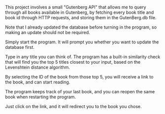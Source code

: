 This project involves a small "Gutenberg API" that allows me to query through all books available in Gutenberg, by fetching every book title and book id through HTTP requests, and storing them in the GutenBerg.db file.

Note that I already updated the database before turning in the program, so making an update should not be required.

Simply start the program. It will prompt you whether you want to update the database first.

Type in any title you can think of. The program has a built-in similarity check that will find you the top 5 titles closest to your input, based on the Levenshtein distance algorithm.

By selecting the ID of the book from those top 5, you will receive a link to the book, and can start reading.

The program keeps track of your last book, and you can reopen the same book when restarting the program.

Just click on the link, and it will redirect you to the book you chose.